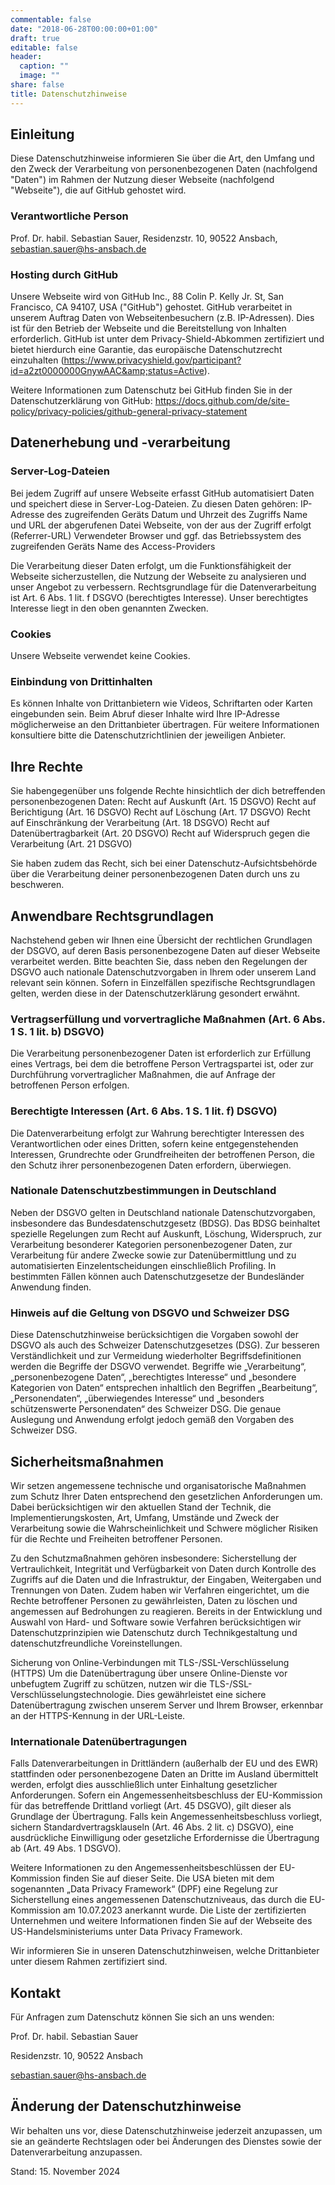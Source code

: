 ```yaml
---
commentable: false
date: "2018-06-28T00:00:00+01:00"
draft: true
editable: false
header:
  caption: ""
  image: ""
share: false
title: Datenschutzhinweise
---
```





## Einleitung

Diese Datenschutzhinweise informieren Sie über die Art, den Umfang und den Zweck der Verarbeitung von personenbezogenen Daten (nachfolgend "Daten") im Rahmen der Nutzung dieser Webseite (nachfolgend "Webseite"), die auf GitHub gehostet wird.

### Verantwortliche Person

Prof. Dr. habil. Sebastian Sauer, Residenzstr. 10, 90522 Ansbach, sebastian.sauer@hs-ansbach.de

### Hosting durch GitHub

Unsere Webseite wird von GitHub Inc., 88 Colin P. Kelly Jr. St, San Francisco, CA 94107, USA ("GitHub") gehostet. GitHub verarbeitet in unserem Auftrag Daten von Webseitenbesuchern (z.B. IP-Adressen). Dies ist für den Betrieb der Webseite und die Bereitstellung von Inhalten erforderlich.
GitHub ist unter dem Privacy-Shield-Abkommen zertifiziert und bietet hierdurch eine Garantie, das europäische Datenschutzrecht einzuhalten (<https://www.privacyshield.gov/participant?id=a2zt0000000GnywAAC&amp;status=Active>).


Weitere Informationen zum Datenschutz bei GitHub finden Sie in der Datenschutzerklärung von GitHub: <https://docs.github.com/de/site-policy/privacy-policies/github-general-privacy-statement>

## Datenerhebung und -verarbeitung

### Server-Log-Dateien

Bei jedem Zugriff auf unsere Webseite erfasst GitHub automatisiert Daten und speichert diese in Server-Log-Dateien. Zu diesen Daten gehören:
IP-Adresse des zugreifenden Geräts
Datum und Uhrzeit des Zugriffs
Name und URL der abgerufenen Datei
Webseite, von der aus der Zugriff erfolgt (Referrer-URL) 
Verwendeter Browser und ggf. das Betriebssystem des zugreifenden Geräts 
Name des Access-Providers


Die Verarbeitung dieser Daten erfolgt, um die Funktionsfähigkeit der Webseite sicherzustellen, die Nutzung der Webseite zu analysieren und unser Angebot zu verbessern. Rechtsgrundlage für die Datenverarbeitung ist Art. 6 Abs. 1 lit. f DSGVO (berechtigtes Interesse). Unser berechtigtes Interesse liegt in den oben genannten Zwecken.

### Cookies

Unsere Webseite verwendet keine Cookies.

### Einbindung von Drittinhalten
Es können Inhalte von Drittanbietern wie Videos, Schriftarten oder Karten eingebunden sein. Beim Abruf dieser Inhalte wird Ihre IP-Adresse möglicherweise an den Drittanbieter übertragen. Für weitere Informationen konsultiere bitte die Datenschutzrichtlinien der jeweiligen Anbieter.

## Ihre Rechte

Sie habengegenüber uns folgende Rechte hinsichtlich der dich betreffenden personenbezogenen Daten: 
Recht auf Auskunft (Art. 15 DSGVO)
Recht auf Berichtigung (Art. 16 DSGVO)
Recht auf Löschung (Art. 17 DSGVO)
Recht auf Einschränkung der Verarbeitung (Art. 18 DSGVO) 
Recht auf Datenübertragbarkeit (Art. 20 DSGVO)
Recht auf Widerspruch gegen die Verarbeitung (Art. 21 DSGVO)

Sie haben zudem das Recht, sich bei einer Datenschutz-Aufsichtsbehörde über die Verarbeitung deiner personenbezogenen Daten durch uns zu beschweren.

## Anwendbare Rechtsgrundlagen

Nachstehend geben wir Ihnen eine Übersicht der rechtlichen Grundlagen der DSGVO, auf deren Basis personenbezogene Daten auf dieser Webseite verarbeitet werden. Bitte beachten Sie, dass neben den Regelungen der DSGVO auch nationale Datenschutzvorgaben in Ihrem oder unserem Land relevant sein können. Sofern in Einzelfällen spezifische Rechtsgrundlagen gelten, werden diese in der Datenschutzerklärung gesondert erwähnt.


### Vertragserfüllung und vorvertragliche Maßnahmen (Art. 6 Abs. 1 S. 1 lit. b) DSGVO)

Die Verarbeitung personenbezogener Daten ist erforderlich zur Erfüllung eines Vertrags, bei dem die betroffene Person Vertragspartei ist, oder zur Durchführung vorvertraglicher Maßnahmen, die auf Anfrage der betroffenen Person erfolgen.

### Berechtigte Interessen (Art. 6 Abs. 1 S. 1 lit. f) DSGVO)

Die Datenverarbeitung erfolgt zur Wahrung berechtigter Interessen des Verantwortlichen oder eines Dritten, sofern keine entgegenstehenden Interessen, Grundrechte oder Grundfreiheiten der betroffenen Person, die den Schutz ihrer personenbezogenen Daten erfordern, überwiegen.


### Nationale Datenschutzbestimmungen in Deutschland

Neben der DSGVO gelten in Deutschland nationale Datenschutzvorgaben, insbesondere das Bundesdatenschutzgesetz (BDSG). Das BDSG beinhaltet spezielle Regelungen zum Recht auf Auskunft, Löschung, Widerspruch, zur Verarbeitung besonderer Kategorien personenbezogener Daten, zur Verarbeitung für andere Zwecke sowie zur Datenübermittlung und zu automatisierten Einzelentscheidungen einschließlich Profiling. In bestimmten Fällen können auch Datenschutzgesetze der Bundesländer Anwendung finden.

### Hinweis auf die Geltung von DSGVO und Schweizer DSG

Diese Datenschutzhinweise berücksichtigen die Vorgaben sowohl der DSGVO als auch des Schweizer Datenschutzgesetzes (DSG). Zur besseren Verständlichkeit und zur Vermeidung wiederholter Begriffsdefinitionen werden die Begriffe der DSGVO verwendet. Begriffe wie „Verarbeitung“, „personenbezogene Daten“, „berechtigtes Interesse“ und „besondere Kategorien von Daten“ entsprechen inhaltlich den Begriffen „Bearbeitung“, „Personendaten“, „überwiegendes Interesse“ und „besonders schützenswerte Personendaten“ des Schweizer DSG. Die genaue Auslegung und Anwendung erfolgt jedoch gemäß den Vorgaben des Schweizer DSG.


## Sicherheitsmaßnahmen

Wir setzen angemessene technische und organisatorische Maßnahmen zum Schutz Ihrer Daten entsprechend den gesetzlichen Anforderungen um. Dabei berücksichtigen wir den aktuellen Stand der Technik, die Implementierungskosten, Art, Umfang, Umstände und Zweck der Verarbeitung sowie die Wahrscheinlichkeit und Schwere möglicher Risiken für die Rechte und Freiheiten betroffener Personen.

Zu den Schutzmaßnahmen gehören insbesondere: Sicherstellung der Vertraulichkeit, Integrität und Verfügbarkeit von Daten durch Kontrolle des Zugriffs auf die Daten und die Infrastruktur, der Eingaben, Weitergaben und Trennungen von Daten. Zudem haben wir Verfahren eingerichtet, um die Rechte betroffener Personen zu gewährleisten, Daten zu löschen und angemessen auf Bedrohungen zu reagieren. Bereits in der Entwicklung und Auswahl von Hard- und Software sowie Verfahren berücksichtigen wir Datenschutzprinzipien wie Datenschutz durch Technikgestaltung und datenschutzfreundliche Voreinstellungen.

Sicherung von Online-Verbindungen mit TLS-/SSL-Verschlüsselung (HTTPS)
Um die Datenübertragung über unsere Online-Dienste vor unbefugtem Zugriff zu schützen, nutzen wir die TLS-/SSL-Verschlüsselungstechnologie. Dies gewährleistet eine sichere Datenübertragung zwischen unserem Server und Ihrem Browser, erkennbar an der HTTPS-Kennung in der URL-Leiste.


### Internationale Datenübertragungen

Falls Datenverarbeitungen in Drittländern (außerhalb der EU und des EWR) stattfinden oder personenbezogene Daten an Dritte im Ausland übermittelt werden, erfolgt dies ausschließlich unter Einhaltung gesetzlicher Anforderungen. Sofern ein Angemessenheitsbeschluss der EU-Kommission für das betreffende Drittland vorliegt (Art. 45 DSGVO), gilt dieser als Grundlage der Übertragung. Falls kein Angemessenheitsbeschluss vorliegt, sichern Standardvertragsklauseln (Art. 46 Abs. 2 lit. c) DSGVO), eine ausdrückliche Einwilligung oder gesetzliche Erfordernisse die Übertragung ab (Art. 49 Abs. 1 DSGVO).

Weitere Informationen zu den Angemessenheitsbeschlüssen der EU-Kommission finden Sie auf dieser Seite. Die USA bieten mit dem sogenannten „Data Privacy Framework“ (DPF) eine Regelung zur Sicherstellung eines angemessenen Datenschutzniveaus, das durch die EU-Kommission am 10.07.2023 anerkannt wurde. Die Liste der zertifizierten Unternehmen und weitere Informationen finden Sie auf der Webseite des US-Handelsministeriums unter Data Privacy Framework.

Wir informieren Sie in unseren Datenschutzhinweisen, welche Drittanbieter unter diesem Rahmen zertifiziert sind.








## Kontakt

Für Anfragen zum Datenschutz können Sie sich an uns wenden:

Prof. Dr. habil. Sebastian Sauer

Residenzstr. 10, 90522 Ansbach

sebastian.sauer@hs-ansbach.de


## Änderung der Datenschutzhinweise

Wir behalten uns vor, diese Datenschutzhinweise jederzeit anzupassen, um sie an geänderte Rechtslagen oder bei Änderungen des Dienstes sowie der Datenverarbeitung anzupassen.

Stand: 15. November 2024
